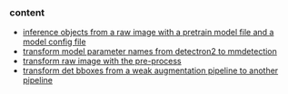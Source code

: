 ### content
* [inference objects from a raw image with a pretrain model file and a model config file](https://github.com/KobryLee/cv_tricks/blob/main/Frameworks/mmdet/inference_with_detector.py)  
* [transform model parameter names from detectron2 to mmdetection](https://github.com/KobryLee/cv_tricks/blob/main/Frameworks/mmdet/detr_to_mmdet.py)  
* [transform raw image with the pre-process](https://github.com/KobryLee/cv_tricks/blob/main/Frameworks/mmdet/data_transform.py)
* [transform det bboxes from a weak augmentation pipeline to another pipeline](https://github.com/KobryLee/cv_tricks/blob/main/Frameworks/mmdet/pipeline_transfer.py)

